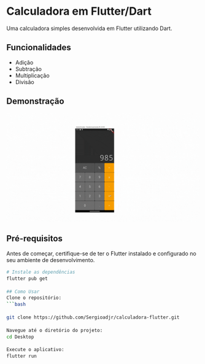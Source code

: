 # Calculadora em Flutter/Dart

Uma calculadora simples desenvolvida em Flutter utilizando Dart.

## Funcionalidades

- Adição
- Subtração
- Multiplicação
- Divisão

## Demonstração

![Alt Text](./android/assets/calculadora_flutter.gif)

## Pré-requisitos

Antes de começar, certifique-se de ter o Flutter instalado e configurado no seu ambiente de desenvolvimento.

```bash
# Instale as dependências
flutter pub get

## Como Usar
Clone o repositório:
```bash

git clone https://github.com/Sergioadjr/calculadora-flutter.git

Navegue até o diretório do projeto:
cd Desktop

Execute o aplicativo:
flutter run